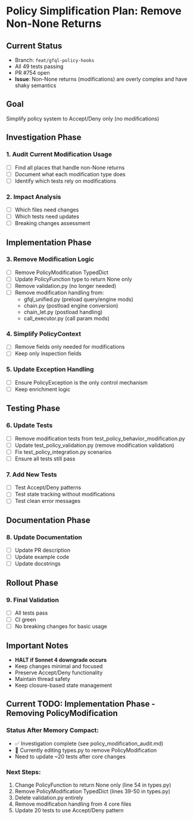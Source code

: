 # Policy Simplification Plan: Remove Non-None Returns

## Current Status
- Branch: `feat/gfql-policy-hooks`
- All 49 tests passing
- PR #754 open
- **Issue**: Non-None returns (modifications) are overly complex and have shaky semantics

## Goal
Simplify policy system to Accept/Deny only (no modifications)

## Investigation Phase

### 1. Audit Current Modification Usage
- [ ] Find all places that handle non-None returns
- [ ] Document what each modification type does
- [ ] Identify which tests rely on modifications

### 2. Impact Analysis
- [ ] Which files need changes
- [ ] Which tests need updates
- [ ] Breaking changes assessment

## Implementation Phase

### 3. Remove Modification Logic
- [ ] Remove PolicyModification TypedDict
- [ ] Update PolicyFunction type to return None only
- [ ] Remove validation.py (no longer needed)
- [ ] Remove modification handling from:
  - gfql_unified.py (preload query/engine mods)
  - chain.py (postload engine conversion)
  - chain_let.py (postload handling)
  - call_executor.py (call param mods)

### 4. Simplify PolicyContext
- [ ] Remove fields only needed for modifications
- [ ] Keep only inspection fields

### 5. Update Exception Handling
- [ ] Ensure PolicyException is the only control mechanism
- [ ] Keep enrichment logic

## Testing Phase

### 6. Update Tests
- [ ] Remove modification tests from test_policy_behavior_modification.py
- [ ] Update test_policy_validation.py (remove modification validation)
- [ ] Fix test_policy_integration.py scenarios
- [ ] Ensure all tests still pass

### 7. Add New Tests
- [ ] Test Accept/Deny patterns
- [ ] Test state tracking without modifications
- [ ] Test clean error messages

## Documentation Phase

### 8. Update Documentation
- [ ] Update PR description
- [ ] Update example code
- [ ] Update docstrings

## Rollout Phase

### 9. Final Validation
- [ ] All tests pass
- [ ] CI green
- [ ] No breaking changes for basic usage

## Important Notes
- **HALT if Sonnet 4 downgrade occurs**
- Keep changes minimal and focused
- Preserve Accept/Deny functionality
- Maintain thread safety
- Keep closure-based state management

## Current TODO: Implementation Phase - Removing PolicyModification

### Status After Memory Compact:
- ✅ Investigation complete (see policy_modification_audit.md)
- 🚧 Currently editing types.py to remove PolicyModification
- Need to update ~20 tests after core changes

### Next Steps:
1. Change PolicyFunction to return None only (line 54 in types.py)
2. Remove PolicyModification TypedDict (lines 39-50 in types.py)
3. Delete validation.py entirely
4. Remove modification handling from 4 core files
5. Update 20 tests to use Accept/Deny pattern